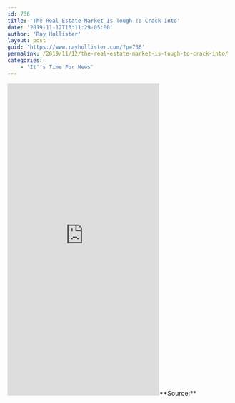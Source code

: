 ```yaml
---
id: 736
title: 'The Real Estate Market Is Tough To Crack Into'
date: '2019-11-12T13:11:29-05:00'
author: 'Ray Hollister'
layout: post
guid: 'https://www.rayhollister.com/?p=736'
permalink: /2019/11/12/the-real-estate-market-is-tough-to-crack-into/
categories:
    - 'It''s Time For News'
---
```


<iframe allow="accelerometer; autoplay; encrypted-media; gyroscope; picture-in-picture" allowfullscreen="" frameborder="0" height="700" loading="lazy" src="https://www.tiktok.com/embed/6758481771811196165" width="340"></iframe>**Source:** <https://www.wxyz.com/news/zillow-listing-of-home-goes-viral-after-photo-shows-white-powder-substance-drawn-in-lines>